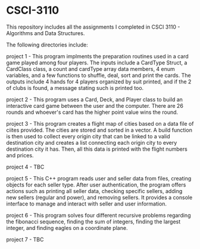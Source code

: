 # CSCI-3110
This repository includes all the assignments I completed in CSCI 3110 - Algorithms and Data Structures.

The following directories include:

project 1 - This program implments the preparation routines used in a card game played
among four players. The inputs include a CardType Struct, a CardClass class, a count and
cardType array data members, 4 enum variables, and a few functions to shuffle,
deal, sort and print the cards. The outputs include 4 hands for 4 players organized by suit printed, and if the 2 of clubs is found, a message stating such is printed too.

project 2 - This program uses a Card, Deck, and Player class to build an interactive card game between the user and the computer. There are 26 rounds and whoever's card has the higher point value wins the round.

project 3 - This program creates a flight map of cities based on a data file of ciites provided. The cities are stored and sorted in a vector. A build function is then used to collect every origin city that can be linked to a valid destination city and creates a list connecting each origin city to every destination city it has. Then, all this data is printed with the flight numbers and prices.

project 4 - TBC

project 5 - This C++ program reads user and seller data from files, creating objects for each seller type. After user authentication, the program offers actions such as printing all seller data, checking specific sellers, adding new sellers (regular and power), and removing sellers. It provides a console interface to manage and interact with seller and user information.

project 6 - This program solves four different recursive problems regarding the fibonacci sequence, finding the sum of integers, finding the largest integer, and finding eagles on a coordinate plane. 

project 7 - TBC
